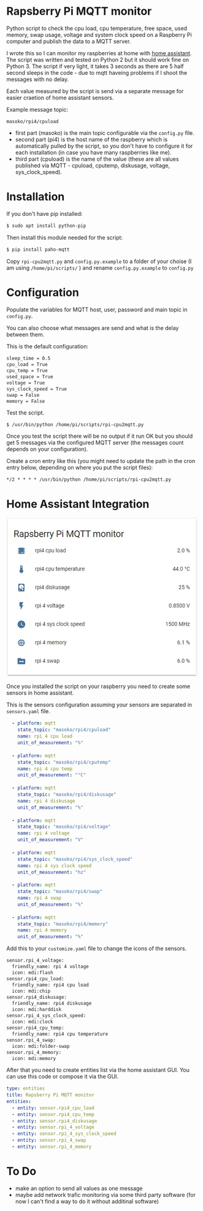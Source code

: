 # Rapsberry Pi MQTT monitor
Python script to check the cpu load, cpu temperature, free space, used memory, swap usage, voltage and system clock speed
on a Raspberry Pi computer and publish the data to a MQTT server.

I wrote this so I can monitor my raspberries at home with [home assistant](https://www.home-assistant.io/). The script was written and tested on Python 2 but it should work fine on Python 3.
The script if very light, it takes 3 seconds as there are 5 half second sleeps in the code - due to mqtt haveing problems if I shoot the messages with no delay.

Each value measured by the script is send via a separate message for easier craetion of home assistant sensors.

Example message topic:
```
masoko/rpi4/cpuload
```
- first part (masoko) is the main topic configurable via the ```config.py``` file.
- second part (pi4) is the host name of the raspberry which is automatically pulled by the script, so you don't have to configure it for each installation (in case you have many raspberries like me).
- third part (cpuload) is the name of the value (these are all values published via MQTT - cpuload, cputemp, diskusage, voltage, sys_clock_speed).

# Installation

If you don't have pip installed:
```bash
$ sudo apt install python-pip
```
Then install this module needed for the script:
```bash
$ pip install paho-mqtt
```

Copy ```rpi-cpu2mqtt.py``` and ```config.py.example``` to a folder of your choise (I am using ```/home/pi/scripts/``` ) and rename ```config.py.example``` to ```config.py``` 

# Configuration

Populate the variables for MQTT host, user, password and main topic in ```config.py```.

You can also choose what messages are send and what is the delay between them.

This is the default configuration:

```
sleep_time = 0.5
cpu_load = True
cpu_temp = True
used_space = True
voltage = True
sys_clock_speed = True
swap = False
memory = False
```

Test the script.
```bash
$ /usr/bin/python /home/pi/scripts/rpi-cpu2mqtt.py
```
Once you test the script there will be no output if it run OK but you should get 5 messages via the configured MQTT server (the messages count depends on your configuration).

Create a cron entry like this (you might need to update the path in the cron entry below, depending on where you put the script files):
```
*/2 * * * * /usr/bin/python /home/pi/scripts/rpi-cpu2mqtt.py
```
# Home Assistant Integration

![Rapsberry Pi MQTT monitor in Home Assistant](images/rpi-cpu2mqtt-hass.jpg)

Once you installed the script on your raspberry you need to create some sensors in home assistant.

This is the sensors configuration assuming your sensors are separated in ```sensors.yaml``` file.
```yaml
  - platform: mqtt
    state_topic: "masoko/rpi4/cpuload"
    name: rpi 4 cpu load
    unit_of_measurement: "%"

  - platform: mqtt
    state_topic: "masoko/rpi4/cputemp"
    name: rpi 4 cpu temp
    unit_of_measurement: "°C"

  - platform: mqtt
    state_topic: "masoko/rpi4/diskusage"
    name: rpi 4 diskusage
    unit_of_measurement: "%"

  - platform: mqtt
    state_topic: "masoko/rpi4/voltage"
    name: rpi 4 voltage
    unit_of_measurement: "V"

  - platform: mqtt
    state_topic: "masoko/rpi4/sys_clock_speed"
    name: rpi 4 sys clock speed
    unit_of_measurement: "hz"

  - platform: mqtt
    state_topic: "masoko/rpi4/swap"
    name: rpi 4 swap
    unit_of_measurement: "%" 

  - platform: mqtt
    state_topic: "masoko/rpi4/memory"
    name: rpi 4 memory
    unit_of_measurement: "%"
```

Add this to your ```customize.yaml``` file to change the icons of the sensors.

```
sensor.rpi_4_voltage:
  friendly_name: rpi 4 voltage
  icon: mdi:flash
sensor.rpi4_cpu_load:
  friendly_name: rpi4 cpu load
  icon: mdi:chip
sensor.rpi4_diskusage:
  friendly_name: rpi4 diskusage
  icon: mdi:harddisk
sensor.rpi_4_sys_clock_speed:
  icon: mdi:clock
sensor.rpi4_cpu_temp:
  friendly_name: rpi4 cpu temperature
sensor.rpi_4_swap:
  icon: mdi:folder-swap
sensor.rpi_4_memory:
  icon: mdi:memory
```

After that you need to create entities list via the home assistant GUI.
You can use this code or compose it via the GUI.

```yaml
type: entities
title: Rapsberry Pi MQTT monitor
entities:
  - entity: sensor.rpi4_cpu_load
  - entity: sensor.rpi4_cpu_temp
  - entity: sensor.rpi4_diskusage
  - entity: sensor.rpi_4_voltage
  - entity: sensor.rpi_4_sys_clock_speed
  - entity: sensor.rpi_4_swap
  - entity: sensor.rpi_4_memory
```
# To Do
- make an option to send all values as one message
- maybe add network trafic monitoring via some third party software (for now I can't find a way to do it without additinal software)